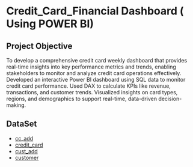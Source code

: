 # Credit_Card_Financial Dashboard ( Using POWER BI)
## Project Objective
To develop a comprehensive credit card weekly dashboard that provides real-time insights into key performance metrics and trends, enabling stakeholders to monitor and analyze credit card operations effectively. Developed an interactive Power BI dashboard using SQL data to monitor credit card performance. Used DAX to calculate KPIs like revenue, transactions, and customer trends. Visualized insights on card types, regions, and demographics to support real-time, data-driven decision-making.
## DataSet 
- <a href="https://github.com/Harshieess13/Credit_Card_Financial_Dashboard/blob/main/cc_add.csv">cc_add</a>
- <a href="https://github.com/Harshieess13/Credit_Card_Financial_Dashboard/blob/main/credit_card.csv">credit_card</a>
- <a href="https://github.com/Harshieess13/Credit_Card_Financial_Dashboard/blob/main/cust_add.csv">cust_add</a>
- <a href="https://github.com/Harshieess13/Credit_Card_Financial_Dashboard/blob/main/customer.csv">customer</a>






